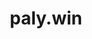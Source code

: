 ---
layout: project
order: 2
title: paly.win
desc: A blazing fast redesign of Palo Alto High's website.
type: Projects
language: "HTML/CSS"
large_image_url: "/assets/images/projects/home-page/paly-win@2x.png"
small_image_url: "/assets/images/projects/home-page/paly-win@1x.png"
link: "https://paly.win"
github_link: "https://github.com/oliviachang29/paly.win"
color: "#D6EBD6"
---